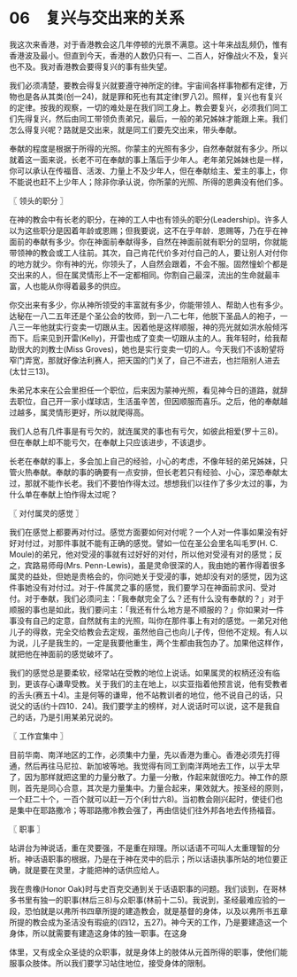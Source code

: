# 06　复兴与交出来的关系


我这次来香港，对于香港教会这几年停顿的光景不满意。这十年来战乱频仍，惟有香港波及最小。但直到今天，香港的人数仍只有一、二百人，好像战火不及，复兴也不及。我对香港教会要得复兴的事有些失望。

我们必须凊楚，要教会得复兴就要遵守神所定的律。宇宙间各样事物都有定律，万物也是各从其类(创一24)，就是罪和死也有其定律(罗八2)。照样，复兴也有复兴的定律。按我的观察，一切的难处是在我们同工身上。教会要复兴，必须我们同工们先得复兴，然后由同工带领负责弟兄，最后，一般的弟兄姊妹才能跟上来。我们怎么得复兴呢？路就是交出来，就是同工们要先交出来，带头奉献。

奉献的程度是根据于所得的光照。你蒙主的光照有多少，自然奉献就有多少。所以就着这一面来说，长老不可在奉献的事上落后于少年人。老年弟兄姊妹也是一样，你可以承认在传福音、活泼、力量上不及少年人，但在奉献给主、爱主的事上，你不能说也赶不上少年人；除非你承认说，你所蒙的光照、所得的恩典没有他们多。



〖 领头的职分 〗

在神的教会中有长老的职分，在神的工人中也有领头的职分(Leadership)。许多人以为这些职分是因着年龄或恩赐；但我要说，这不在乎年龄．恩赐等，乃在乎在神面前的奉献有多少。你在神面前奉献得多，自然在神面前就有职分的显明，你就能带领神的教会或工人往前。其次，自己肯花代价多对付自己的人，要让别人对付你的地方就少。你有神的光，你领头了，人自然会跟着，不会不服。固然憧蚧个都是交出来的人，但在属灵情形上不一定都相同。你割自己最深，流出的生命就最丰富，人也能从你得着最多的供应。

你交出来有多少，你从神所领受的丰富就有多少，你能带领人、帮助人也有多少。达秘在一八二五年还是个圣公会的牧师，到一八二七年，他脱下圣品人的袍子，一八三一年他就实行变卖一切跟从主。因着他是这样顺服，神的亮光就如洪水般倾泻而下。后来见到开雷(Kelly)，开雷也成了变卖一切跟从主的人。我年轻时，给我帮助很大的刘教士(Miss Groves)，她也是实行变卖一切的人。今天我们不该盼望将窄门弄宽，那就好像法利赛人，把天国的门关了，自己不进去，也拦阻别人进去(太廿三13)。

朱弟兄本来在公会里担任一个职位，后来因为蒙神光照，看见神今日的道路，就辞去职位，自己开一家小煤球店，生活虽辛苦，但因顺服而喜乐。之后，他的奉献越过越多，属灵情形更好，所以就爬得高。

我们人总有几件事是有亏欠的，就连属灵的事也有亏欠，如彼此相爱(罗十三8)。但在奉献上却不能亏欠，在奉献上只应该进步，不该退步。

长老在奉献的事上，多会加上自己的经验，小心的考虑，不像年轻的弟兄姊妹，只管火热奉献。奉献的事的确要有一点安排，但长老若只有经验、小心，深恐奉献太过，那就不能作长老。我们不要怕作得太过。想想我们以往作了多少太过的事，为什么单在奉献上怕作得太过呢？



〖 对付属灵的感觉 〗

我们在感觉上都要再对付过。感觉方面要如何对付呢？一个人对一件事如果没有好好对付过，对那件事就不能有正确的感觉。譬如一位在圣公会里名叫毛罗(H. C. Moule)的弟兄，他对受浸的事就有过好好的对付，所以他对受浸有对的感觉；反之，宾路易师母(Mrs. Penn-Lewis)，虽是灵命很深的人，我由她的著作得着很多属灵的益处，但她是贵格会的，你问她关于受浸的事，她却没有对的感觉，因为这件事她没有对付过。对于-件属灵之事的感觉，我们要学习在神面前求问、受对付。对于奉献，我们必须问主：「我奉献完全了么？还有什么没有奉献的？」对于顺服的事也是如此，我们要问主：「我还有什么地方是不顺服的？」你如果对一件事没有自己的定意，自然就有主的光照，叫你在那件事上有对的感觉。一弟兄对他儿子的得救，完全交给教会去定规，虽然他自己也向儿子传，但他不定规。有人以为说，儿子是我生的，一定是我要他重生，两个生都由我包办了。加果他这样作，就把他在神面前的感觉破坏了。

我们的感觉总是要柔软，经常站在受教的地位上说话。如果属灵的权柄还没有临到，更该存心谦卑受教。关于我们的主在地上，以实亚指着他预言说，他有受教者的舌头(赛五十4)。主是何等的谦卑，他不站教训者的地位，他不说自己的话，只说父的话(约十四10．24)。我们要学主的榜样，对人说话时可以说，这不是我自己的话，乃是引用某弟兄说的。



〖 工作宜集中 〗

目前华南、南洋地区的工作，必须集中力量，先以香港为重心。香港必须先打得通，然后再往马尼拉、新加坡等地。我觉得有同工到南洋两地去工作，以乎太早了，因为那样就把这里的力量分散了。力量一分散，作起来就很吃力。神工作的原则，首先是同心合意，其次是力量集中。力量合起来，果效就大。按圣经的原则，一个赶二十个，一百个就可以赶一万个(利廿六8)。当初教会刚兴起时，使徒们也是集中在耶路撒冷；等耶路撒冷教会强了，再由信徒们往外邦各地去传扬福音。



〖 职事 〗

站讲台为神说话，重在灵要强，不是重在辩理。所以话语不可叫人太重理智的分析。神话语职事的根据，乃是在于神在灵中的启示；所以话语执事所站的地位要正确，就是要在灵里，才能把神的话供应给人。

我在贵橡(Honor Oak)时与史百克交通到关于话语职事的问题。我们谈到，在哥林多书里有独一的职事(林后三8)与众职事(林前十二5)。我说到，圣经最难应验的一段，恐怕就是以弗所书四章所提的建造教会，就是基督的身体，以及以弗所书五章所提的教会成为圣洁没有瑕疵的(四12，五27)。神今天的工作，乃是要建造这一个身体，所以就需要有建造这身体的独一职事。在这身

体里，又有成全众圣徒的众职事，就是身体上的肢体从元首所得的职事，使他们能服事众肢体。所以我们要学习站住地位，接受身体的限制。

